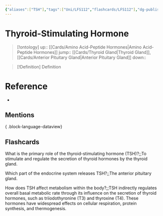 ```yaml
---
{"aliases":["TSH"],"tags":["Uni/LFS112","flashcards/LFS112"],"dg-publish":true,"permalink":"/cards/thyroid-stimulating-hormone/","dgPassFrontmatter":true}
---
```


# Thyroid-Stimulating Hormone

> [!ontology]
> up:: [[Cards/Amino Acid-Peptide Hormones\|Amino Acid-Peptide Hormones]]
> jump:: [[Cards/Thyroid Gland\|Thyroid Gland]], [[Cards/Anterior Pituitary Gland\|Anterior Pituitary Gland]]
> down:: 

> [!Definition] Definition
> 

# Reference
- 

## Mentions

{ .block-language-dataview}

## Flashcards

What is the primary role of the thyroid-stimulating hormone (TSH)?;;To stimulate and regulate the secretion of thyroid hormones by the thyroid gland.

Which part of the endocrine system releases TSH?;;The anterior pituitary gland.

How does TSH affect metabolism within the body?;;TSH indirectly regulates overall basal metabolic rate through its influence on the secretion of thyroid hormones, such as triiodothyronine (T3) and thyroxine (T4). These hormones have widespread effects on cellular respiration, protein synthesis, and thermogenesis.
